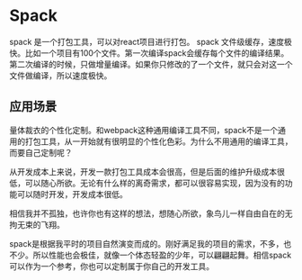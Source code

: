# Spack #
spack 是一个打包工具，可以对react项目进行打包。
spack 文件级缓存，速度极快。比如一个项目有100个文件。第一次编译spack会缓存每个文件的编译结果。第二次编译的时候，只做增量编译。如果你只修改的了一个文件，就只会对这一个文件做编译，所以速度极快。

## 应用场景 ##
量体裁衣的个性化定制。和webpack这种通用编译工具不同，spack不是一个通用的打包工具，从一开始就有很明显的个性化色彩。为什么不用通用的编译工具，而要自己定制呢？

从开发成本上来说，开发一款打包工具成本会很高，但是后面的维护升级成本很低，可以随心所欲。无论有什么样的离奇需求，都可以很容易实现，因为没有的功能可以随时开发，开发成本很低。

相信我并不孤独，也许你也有这样的想法，想随心所欲，象鸟儿一样自由自在的无拘无束的飞翔。

spack是根据我平时的项目自然演变而成的。刚好满足我的项目的需求，不多，也不少。所以性能也会极佳，就像一个体态轻盈的少年，可以翩翩起舞。相信spack可以作为一个参考，你也可以定制属于你自己的开发工具。
